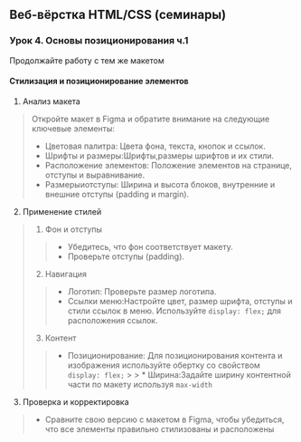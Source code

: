 ## Веб-вёрстка HTML/CSS (семинары)
### Урок 4. Основы позиционирования ч.1
Продолжайте работу с тем же макетом<br>
#### Стилизация и позиционирование элементов
1. Анализ макета<br>
  > Откройте макет в Figma и обратите внимание на следующие ключевые элементы:
   >   * Цветовая палитра: Цвета фона, текста, кнопок и ссылок.
   >   *  Шрифты и размеры:Шрифты,размеры шрифтов и их стили.
   >   * Расположение элементов: Положение элементов на странице, отступы и выравнивание.
   >   * Размерыиотступы: Ширина и высота блоков, внутренние и внешние отступы (padding и margin).
2. Применение стилей
  > 1. Фон и отступы
   > > * Убедитесь, что фон соответствует макету.
   > > * Проверьте отступы (padding).
   > 2. Навигация
   > > * Логотип: Проверьте размер логотипа.
   > > * Ссылки меню:Настройте цвет, размер шрифта, отступы и стили ссылок в меню. Используйте `display: flex;` для расположения ссылок.
   > 3. Контент
   > > * Позиционирование: Для позиционирования контента и изображения используйте обертку со свойством `display: flex;`
    > > * Ширина:Задайте ширину контентной части по макету используя `max-width`
3. Проверка и корректировка
  > * Сравните свою версию с макетом в Figma, чтобы убедиться, что все
   элементы правильно стилизованы и расположены
